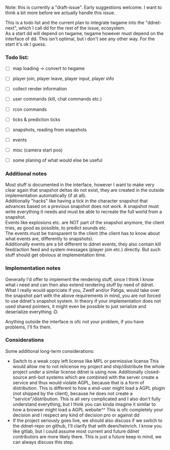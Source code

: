 Note: this is currently a "draft-issue". Early suggestions welcome. I want to think a bit more before we actually handle this issue.

This is a todo list and the current plan to integrate twgame into the "ddnet-next", which I call dd for the rest of the issue, ecosystem.  
As a start dd will depend on twgame, twgame however must depend on the interface of dd. This isn't optimal, but i don't see any other way. For the start it's ok I guess.


### Todo list:

- [ ] map loading -> convert to twgame
- [ ] player join, player leave, player input, player info
- [ ] collect render information
- [ ] user commands (kill, chat commands etc.)
- [ ] rcon commands
- [ ] ticks & prediction ticks
- [ ] snapshots, reading from snapshots
- [ ] events
- [ ] misc (camera start pos)
- [ ] some planing of what would else be useful


### Additional notes


Most stuff is documented in the interface, however I want to make very clear again that snapshot deltas do not exist, they are created in the outside implementation automatically (if at all).  
Additionally "hacks" like having a tick in the character snapshot that advances based on a previous snapshot does not work. A snapshot must write everything it needs and must be able to recreate the full world from a snapshot.  
Events like explosions etc. are NOT part of the snapshot anymore, the client tries, as good as possible, to predict sounds etc.  
The events must be transparent to the client (the client has to know about what events are, differently to snapshots).  
Additionally events are a bit different to ddnet events, they also contain kill feed/action feed and system messages (player join etc.) directly. But such stuff should get obvious at implementation time.
  
### Implementation notes


Generally I'd offer to implement the rendering stuff, since I think I know what i need and can then also extend rendering stuff by need of ddnet.
What I really would appriciate if you, Zwelf and/or Patiga, would take over the snapshot part with the above requirements in mind,
you are not forced to use ddnet's snapshot system. In theory if your implementation does not used shared pointers, it might even be possible to just serialize and deserialize everything :D.  
  
Anything outside the interface is ofc not your problem, if you have problems, I'll fix them.  
  

### Considerations


Some additional long-term considerations:
- Switch to a weak copy left license like MPL or permissive license
    This would allow me to not relicense my project and ship/distribute the whole project under a similar license ddnet is using now.
    Additionally closed-source anti-bot systems which are combined with the server create a service and thus would violate AGPL, because that is a form of distribution. This is different to how a end-user might load a AGPL plugin (not shipped by the client), because he does not create a "service"/distribution. This is all very complicated and I also don't fully understand everything, but I think you can kinda imagine it similar to how a browser might load a AGPL website^^
    This is ofc completely your decision and I respect any kind of decision pro or against dd
- If the project seriously goes live, we should also discuss if we switch to the ddnet-repo on github, I'll clarify that with deen/heinrich. I know you like gitlab, but I could assume most current and future ddnet contributors are more likely there. This is just a future keep in mind, we can always discuss this step.